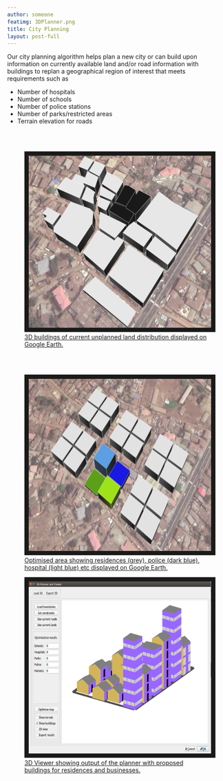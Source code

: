 ```yaml
---
author: someone
featimg: 3DPlanner.png
title: City Planning
layout: post-full
---
```


Our city planning algorithm helps plan a new city or can build upon information on currently available land and/or road information with buildings to replan a geographical region of interest that meets requirements such as
* Number of hospitals
* Number of schools
* Number of police stations
* Number of parks/restricted areas
* Terrain elevation for roads

<br/>
<br/>

<figure>
<a href="/media/compressed/LandOriginal.png
" target="_blank"><img src="/media/compressed/LandOriginal.png" 
alt="IMAGE ALT TEXT HERE" width="600" height="400" border="10" />
 <figcaption>
 3D buildings of current unplanned land distribution displayed on Google Earth.
 </figcaption></a>
 </figure>

<br/>
<br/>

<figure>
<a href="/media/compressed/LandOptim.png
" target="_blank"><img src="/media/compressed/LandOptim.png" 
alt="IMAGE ALT TEXT HERE" width="600" height="400" border="10" />
 <figcaption>
 Optimised area showing residences (grey), police (dark blue), hospital (light blue) etc displayed on Google Earth.
 </figcaption></a>
 </figure>
 
 
 <figure>
<a href="/media/compressed/3DPlanner.png
" target="_blank"><img src="/media/compressed/3DPlanner.png" 
alt="IMAGE ALT TEXT HERE" width="600" height="400" border="10" />
 <figcaption>
 3D Viewer showing output of the planner with proposed buildings for residences and businesses.
 </figcaption></a>
 </figure>
